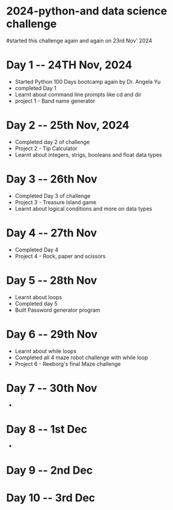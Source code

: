 # 2024-python-and data science challenge
#started this challenge again and again on 23rd Nov' 2024

# Day 1 -- 24TH Nov, 2024
- Started Python 100 Days bootcamp again by Dr. Angela Yu
- completed Day 1 
- Learnt about command line prompts like cd and dir
- project 1 - Band name generator

# Day 2 -- 25th Nov, 2024
- Completed day 2 of challenge
- Project 2 - Tip Calculator
- Learnt about integers, strigs, booleans and float data types

# Day 3 -- 26th Nov
- Completed Day 3 of challenge
- Project 3 - Treasure Island game
- Learnt about logical conditions and more on data types

# Day 4 -- 27th Nov
- Completed Day 4
- Project 4 - Rock, paper and scissors

# Day 5 -- 28th Nov
- Learnt about loops
- Completed day 5
- Built Password generator program

 # Day 6 -- 29th Nov
 - Learnt about while loops
 - Completed all 4 maze robot challenge with while loop 
 - Project 6 - Reeborg's final Maze challenge 

 # Day 7 -- 30th Nov
 - 

 # Day 8 -- 1st Dec
 - 
 
 # Day 9 -- 2nd Dec

 # Day 10 -- 3rd Dec